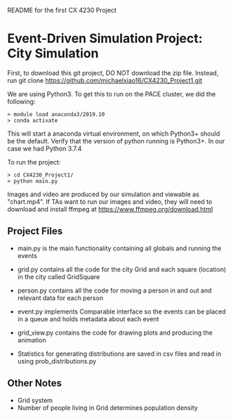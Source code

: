 README for the first CX 4230 Project

# Event-Driven Simulation Project: City Simulation

First, to download this git project, DO NOT download the zip file. 
Instead, run git clone https://github.com/michaelxiao16/CX4230_Project1.git

We are using Python3. To get this to run on the PACE cluster, we did the following:
```
> module load anaconda3/2019.10
> conda activate
```
This will start a anaconda virtual environment, on which Python3+ should be the default. 
Verify that the version of python running is Python3+. In our case we had Python 3.7.4


To run the project:
```
> cd CX4230_Project1/ 
> python main.py
```

Images and video are produced by our simulation and viewable as "chart.mp4". If TAs want to run our images and video, 
they will need to download and install ffmpeg at https://www.ffmpeg.org/download.html

## Project Files

- main.py is the main functionality containing all globals and running the events

- grid.py contains all the code for the city Grid and each square (location) in the city called GridSquare

- person.py contains all the code for moving a person in and out and relevant data for each person

- event.py implements Comparable interface so the events can be placed in a queue and holds metadata about each event

- grid_view.py contains the code for drawing plots and producing the animation

- Statistics for generating distributions are saved in csv files and read in using prob_distributions.py



## Other Notes
- Grid system
- Number of people living in Grid determines population density

